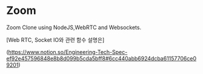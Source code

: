 # Zoom

Zoom Clone using NodeJS,WebRTC and Websockets.

[Web RTC, Socket IO와 관련 함수 설명은] 

(https://www.notion.so/Engineering-Tech-Spec-ef92e457596848e8b8d099b5cda5bff8#6cc440abb6924dcba61157706ce09201)
